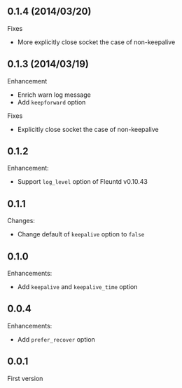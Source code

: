## 0.1.4 (2014/03/20)

Fixes

* More explicitly close socket the case of non-keepalive

## 0.1.3 (2014/03/19)

Enhancement

* Enrich warn log message
* Add `keepforward` option

Fixes

* Explicitly close socket the case of non-keepalive

## 0.1.2

Enhancement:

* Support `log_level` option of Fleuntd v0.10.43

## 0.1.1

Changes:

* Change default of `keepalive` option to `false`

## 0.1.0

Enhancements:

* Add `keepalive` and `keepalive_time` option

## 0.0.4

Enhancements:

* Add `prefer_recover` option

## 0.0.1

First version
